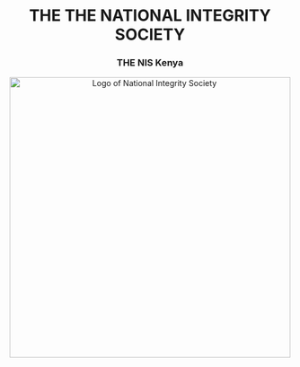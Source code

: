 <div align="center">

# THE THE NATIONAL INTEGRITY SOCIETY

### THE NIS Kenya

</div>
<div align="center">

<img src="https://democracyinafrica.org/wp-content/uploads/2024/07/Designer.jpeg" alt="Logo of National Integrity Society" width="500"/>

</div>


